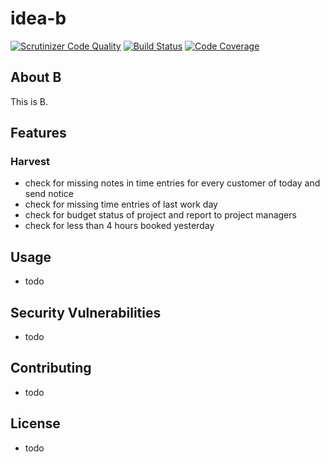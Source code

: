 # idea-b
[![Scrutinizer Code Quality](https://scrutinizer-ci.com/g/emtii/idea-b/badges/quality-score.png?b=master)](https://scrutinizer-ci.com/g/emtii/idea-b/?branch=master) [![Build Status](https://scrutinizer-ci.com/g/emtii/idea-b/badges/build.png?b=master)](https://scrutinizer-ci.com/g/emtii/idea-b/build-status/master) [![Code Coverage](https://scrutinizer-ci.com/g/emtii/idea-b/badges/coverage.png?b=master)](https://scrutinizer-ci.com/g/emtii/idea-b/?branch=master)

## About B

This is B.

## Features

### Harvest

- check for missing notes in time entries for every customer of today and send notice
- check for missing time entries of last work day
- check for budget status of project and report to project managers
- check for less than 4 hours booked yesterday

## Usage

- todo

## Security Vulnerabilities

- todo

## Contributing

- todo

## License

- todo